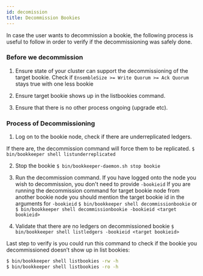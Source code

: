 ```yaml
---
id: decomission
title: Decommission Bookies
---
```


In case the user wants to decommission a bookie, the following process is useful to follow in order to verify if the
decommissioning was safely done.

### Before we decommission
1. Ensure state of your cluster can support the decommissioning of the target bookie.
Check if `EnsembleSize >= Write Quorum >= Ack Quorum` stays true with one less bookie

2. Ensure target bookie shows up in the listbookies command.

3. Ensure that there is no other process ongoing (upgrade etc).

### Process of Decommissioning
1. Log on to the bookie node, check if there are underreplicated ledgers.

If there are, the decommission command will force them to be replicated.
`$ bin/bookkeeper shell listunderreplicated`

2. Stop the bookie
`$ bin/bookkeeper-daemon.sh stop bookie`

3. Run the decommission command.
If you have logged onto the node you wish to decommission, you don't need to provide `-bookieid`
If you are running the decommission command for target bookie node from another bookie node you should mention 
the target bookie id in the arguments for `-bookieid`
`$ bin/bookkeeper shell decommissionbookie`
or
`$ bin/bookkeeper shell decommissionbookie -bookieid <target bookieid>`

4. Validate that there are no ledgers on decommissioned bookie
`$ bin/bookkeeper shell listledgers -bookieid <target bookieid>`

Last step to verify is you could run this command to check if the bookie you decommissioned doesn’t show up in list bookies:

```bash
$ bin/bookkeeper shell listbookies -rw -h
$ bin/bookkeeper shell listbookies -ro -h
```
